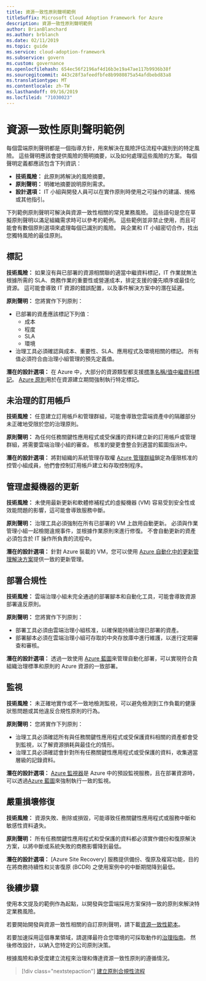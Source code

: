 ```yaml
---
title: 資源一致性原則聲明範例
titleSuffix: Microsoft Cloud Adoption Framework for Azure
description: 資源一致性原則聲明範例
author: BrianBlanchard
ms.author: brblanch
ms.date: 02/11/2019
ms.topic: guide
ms.service: cloud-adoption-framework
ms.subservice: govern
ms.custom: governance
ms.openlocfilehash: 654ec56f2196af4d16b3e19a47ae117b9936b38f
ms.sourcegitcommit: 443c28f3afeedfbfe8b9980875a54afdbebd83a8
ms.translationtype: MT
ms.contentlocale: zh-TW
ms.lasthandoff: 09/16/2019
ms.locfileid: "71030023"
---
```

# <a name="resource-consistency-sample-policy-statements"></a>資源一致性原則聲明範例

每個雲端原則聲明都是一個指導方針，用來解決在風險評估流程中識別到的特定風險。 這些聲明應該會提供風險的簡明摘要，以及如何處理這些風險的方案。 每個聲明定義都應該包含下列資訊：

- **技術風險：** 此原則將解決的風險摘要。
- **原則聲明：** 明確地摘要說明原則需求。
- **設計選項：** IT 小組與開發人員可以在實作原則時使用之可操作的建議、規格或其他指引。

下列範例原則聲明可解決與資源一致性相關的常見業務風險。 這些語句是您在草擬原則聲明以滿足組織需求時可以參考的範例。 這些範例並非禁止使用，而且可能會有數個原則選項來處理每個已識別的風險。 與企業和 IT 小組密切合作，找出您獨特風險的最佳原則。

## <a name="tagging"></a>標記

**技術風險：** 如果沒有與已部署的資源相關聯的適當中繼資料標記，IT 作業就無法根據所需的 SLA、商務作業的重要性或營運成本，排定支援的優先順序或最佳化資源。 這可能會導致 IT 資源的錯誤配置，以及事件解決方案中的潛在延遲。

**原則聲明：** 您將實作下列原則：

- 已部署的資產應該標記下列值：
  - 成本
  - 程度
  - SLA
  - 環境
- 治理工具必須確認與成本、重要性、SLA、應用程式及環境相關的標記。 所有值必須符合由治理小組管理的預先定義值。

**潛在的設計選項：** 在 Azure 中，大部分的資源類型都支援[標準名稱/值中繼資料標記](https://docs.microsoft.com/azure/azure-resource-manager/resource-group-using-tags)。 [Azure 原則](https://docs.microsoft.com/azure/governance/policy/overview)用於在資源建立期間強制執行特定標記。

## <a name="ungoverned-subscriptions"></a>未治理的訂用帳戶

**技術風險：** 任意建立訂用帳戶和管理群組，可能會導致您雲端資產中的隔離部分未正確地受限於您的治理原則。

**原則聲明：** 為任何任務關鍵性應用程式或受保護的資料建立新的訂用帳戶或管理群組，將需要雲端治理小組的審查。 核准的變更會整合到適當的藍圖指派中。

**潛在的設計選項：** 將對組織的系統管理存取權 [Azure 管理群組](https://docs.microsoft.com/azure/governance/management-groups)鎖定為僅限核准的控管小組成員，他們會控制訂用帳戶建立和存取控制程序。

## <a name="manage-updates-to-virtual-machines"></a>管理虛擬機器的更新

**技術風險：** 未使用最新更新和軟體修補程式的虛擬機器 (VM) 容易受到安全性或效能問題的影響，這可能會導致服務中斷。

**原則聲明：** 治理工具必須強制在所有已部署的 VM 上啟用自動更新。 必須與作業管理小組一起檢閱違規事件，並根據作業原則來進行修復。 不會自動更新的資產必須包含於 IT 操作所負責的流程中。

**潛在的設計選項：** 針對 Azure 裝載的 VM，您可以使用 [Azure 自動化中的更新管理解決方案](https://docs.microsoft.com/azure/automation/automation-update-management)提供一致的更新管理。

## <a name="deployment-compliance"></a>部署合規性

**技術風險：** 雲端治理小組未完全通過的部署腳本和自動化工具，可能會導致資源部署違反原則。

**原則聲明：** 您將實作下列原則：

- 部署工具必須由雲端治理小組核准，以確保能持續治理已部署的資產。
- 部署腳本必須在雲端治理小組可存取的中央存放庫中進行維護，以進行定期審查和審核。

**潛在的設計選項：** 透過一致使用 [Azure 藍圖](https://docs.microsoft.com/azure/governance/blueprints)來管理自動化部署，可以實現符合貴組織治理標準和原則的 Azure 資源的一致部署。

## <a name="monitoring"></a>監視

**技術風險：** 未正確地實作或不一致地檢測監視，可以避免檢測到工作負載的健康狀態問題或其他違反合規性原則的行為。

**原則聲明：** 您將實作下列原則：

- 治理工具必須確認所有與任務關鍵性應用程式或受保護資料相關的資產都會受到監視，以了解資源損耗與最佳化的情形。
- 治理工具必須確認會針對所有任務關鍵性應用程式或受保護的資料，收集適當層級的記錄資料。

**潛在的設計選項：** [Azure 監視器](https://docs.microsoft.com/azure/azure-monitor/overview)是 Azure 中的預設監視服務，且在部署資源時，可以透過[Azure 藍圖](https://docs.microsoft.com/azure/governance/blueprints)來強制執行一致的監視。

## <a name="disaster-recovery"></a>嚴重損壞修復

**技術風險：** 資源失敗、刪除或損毀，可能導致任務關鍵性應用程式或服務中斷和敏感性資料遺失。

**原則聲明：** 所有任務關鍵性應用程式和受保護的資料都必須實作備份和復原解決方案，以將中斷或系統失敗的商務影響降到最低。

**潛在的設計選項：** [Azure Site Recovery] 服務提供備份、復原及複寫功能，目的在將商務持續性和災害復原 (BCDR) 之使用案例中的中斷期間降到最低。

## <a name="next-steps"></a>後續步驟

使用本文提及的範例作為起點，以開發與您雲端採用方案保持一致的原則來解決特定業務風險。

若要開始開發與資源一致性相關的自訂原則聲明，請下載[資源一致性範本](./template.md)。

若要加速採用這個專業領域，請選擇最符合您環境的可採取動作的[治理指南](../guides/index.md)。 然後修改設計，以納入您特定的公司原則決策。

根據風險和承受度建立流程來治理和傳達資源一致性原則的遵循情況。

> [!div class="nextstepaction"]
> [建立原則合規性流程](./compliance-processes.md)
